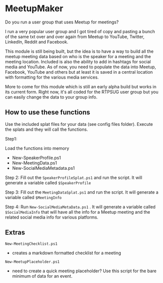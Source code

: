# MeetupMaker

Do you run a user group that uses Meetup for meetings?

I run a very popular user group and I got tired of copy and pasting a bunch of the same txt over and over again from Meetup to YouTube, Twitter, LinkedIn, Reddit and Facebook.

This module is still being built, but the idea is to have a way to build all the meetup meeting data based on who is the speaker for a meeting and the meeting location. Included is also the ability to add in hashtags for social media and YouTube. As of now, you need to populate the data into Meetup, Facebook, YouTube and others but at least it is saved in a central location with formatting for the various media services.

More to come for this module which is still an early alpha build but works in its current form. Right now, it's all coded for the RTPSUG user group but you can easily change the data to your group info.

## How to use these functions

Use the included splat files for your data (see config files folder).
Execute the splats and they will call the functions.

Step1:

Load the functions into memory

  - New-SpeakerProfile.ps1
  - New-MeetingData.ps1
  - New-SocialMediaMetadata.ps1

Step 2:
Fill out the `SpeakerProfileSplat.ps1` and run the script. It will generate a variable called `$SpeakerProfile`

Step 3:
Fill out the `MeetingDataSplat.ps1` and run the script. It will generate a variable called `$MeetingInfo`

Step 4:
Run `New-SocialMediaMetaData.ps1` . It will generate a variable called `$SocialMediaInfo` that will have all the info for a Meetup meeting and the related social media info for various platforms.

## Extras

`New-MeetingChecklist.ps1`

- creates a markdown formatted checklist for a meeting

`New-MeetupPlaceholder.ps1`

- need to create a quick meeting placeholder? Use this script for the bare minimum of data for an event.